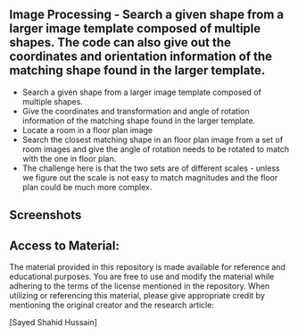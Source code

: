 ## Image Processing - Search a given shape from a larger image template composed of multiple shapes. The code can also give out the coordinates and orientation information of the matching shape found in the larger template.

* Search a given shape from a larger image template composed of multiple shapes.
* Give the coordinates and transformation and angle of rotation information of the matching shape found in the larger template.
* Locate a room in a floor plan image
* Search the closest matching shape in an floor plan image from a set of room images and give the angle of rotation needs to be rotated to match with the one in floor plan.
* The challenge here is that the two sets are of different scales - unless we figure out the scale is not easy to match magnitudes and the floor plan could be much more complex.

## Screenshots
 
## Access to Material:
The material provided in this repository is made available for reference and educational purposes. You are free to use and modify the material while adhering to the terms of the license mentioned in the repository. When utilizing or referencing this material, please give appropriate credit by mentioning the original creator and the research article:

[Sayed Shahid Hussain]